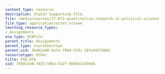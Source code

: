 ```yaml
---
content_type: resource
description: Stata? Supporting File.
file: /media/courses/17-872-quantitative-research-in-political-science-and-public-policy-spring-2004/759dc5a0743359b3532f98d452cb9456_PS6.DTA
file_type: application/octet-stream
learning_resource_types:
- Assignments
ocw_type: OCWFile
parent_title: Assignments
parent_type: CourseSection
parent_uid: 3b402a40-befa-7984-53dc-16fe492768dc
resourcetype: Other
title: PS6.DTA
uid: 759dc5a0-7433-59b3-532f-98d452cb9456
---
```

